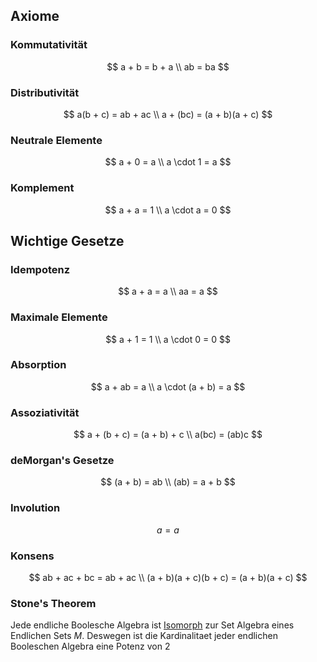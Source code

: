 
## Axiome

### Kommutativität
$$
a + b = b + a \\
ab = ba
$$

### Distributivität
$$
a(b + c) = ab + ac \\
a + (bc) = (a + b)(a + c)
$$

### Neutrale Elemente
$$
a + 0 = a \\
a \cdot 1 = a
$$

### Komplement
$$
a + a = 1 \\
a \cdot a = 0
$$

## Wichtige Gesetze

### Idempotenz
$$
a + a = a \\
aa = a
$$

### Maximale Elemente
$$
a + 1 = 1 \\
a \cdot 0 = 0
$$

### Absorption
$$
a + ab = a \\
a \cdot (a + b) = a
$$

### Assoziativität
$$
a + (b + c) = (a + b) + c \\
a(bc) = (ab)c
$$

### deMorgan's Gesetze
$$
(a + b) = ab \\
(ab) = a + b
$$

### Involution
$$
a = a
$$

### Konsens
$$
ab + ac + bc = ab + ac \\
(a + b)(a + c)(b + c) = (a + b)(a + c)
$$

### Stone's Theorem
Jede endliche Boolesche Algebra ist [Isomorph](Isomorphismen.md) zur Set Algebra eines Endlichen Sets $M$. Deswegen ist die Kardinalitaet jeder endlichen Booleschen Algebra eine Potenz von $2$
